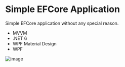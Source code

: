 # Simple EFCore Application
Simple EFCore application without any special reason. 

* MVVM
* .NET 6
* WPF Material Design
* WPF


![image](https://user-images.githubusercontent.com/72302395/147602403-d2636870-7bba-4265-9f33-8d00c06695d5.png)

